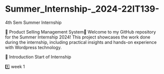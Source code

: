 # Summer_Internship-_2024-22IT139-

4th Sem Summer Internship

🌟 Product Selling Management System🌟
Welcome to my GitHub repository for the Summer Internship 2024! This project showcases the work done during the internship, including practical insights and hands-on experience with Wordpress technology.

🚀 Introduction
Start of Internship

1️⃣ week 1



